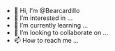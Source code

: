 - 👋 Hi, I’m @Bearcardillo
- 👀 I’m interested in ...
- 🌱 I’m currently learning ...
- 💞️ I’m looking to collaborate on ...
- 📫 How to reach me ...

<!---
Bearcardillo/Bearcardillo is a ✨ special ✨ repository because its `README.md` (this file) appears on your GitHub profile.
You can click the Preview link to take a look at your changes.
--->
